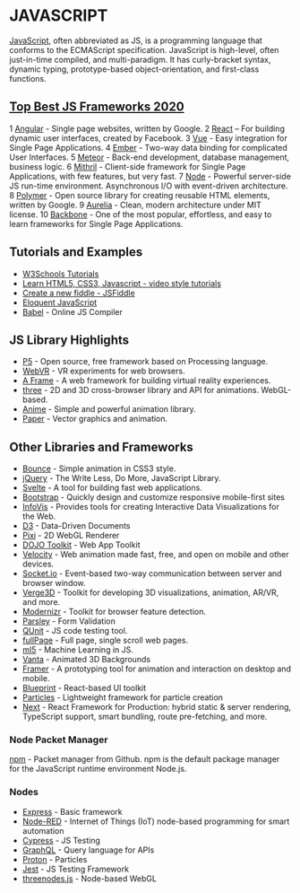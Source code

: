 # JAVASCRIPT
[JavaScript](https://www.javascript.com/), often abbreviated as JS, is a programming language that conforms to the ECMAScript specification. JavaScript is high-level, often just-in-time compiled, and multi-paradigm. It has curly-bracket syntax, dynamic typing, prototype-based object-orientation, and first-class functions.

## [Top Best JS Frameworks 2020](https://hackr.io/blog/best-javascript-frameworks)
1 [Angular](https://angular.io/) - Single page websites, written by Google.
2 [React](https://reactjs.org/) – For building dynamic user interfaces, created by Facebook.
3 [Vue](https://vuejs.org/) - Easy integration for Single Page Applications.
4 [Ember](https://www.emberjs.com/) - Two-way data binding for complicated User Interfaces.
5 [Meteor](https://www.meteor.com/) - Back-end development, database management, business logic.
6 [Mithril](https://mithril.js.org/) - Client-side framework for Single Page Applications, with few features, but very fast.
7 [Node](https://nodejs.org/en/) - Powerful server-side JS run-time environment. Asynchronous I/O with event-driven architecture.
8 [Polymer](https://www.polymer-project.org/) - Open source library for creating reusable HTML elements, written by Google.
9 [Aurelia](https://aurelia.io/) - Clean, modern architecture under MIT license. 
10 [Backbone](http://backbonejs.org/) - One of the most popular, effortless, and easy to learn frameworks for Single Page Applications.

## Tutorials and Examples
* [W3Schools Tutorials](https://www.w3schools.com/js/DEFAULT.asp)
* [Learn HTML5, CSS3, Javascript - video style tutorials](http://thecodeplayer.com/)
* [Create a new fiddle - JSFiddle](https://jsfiddle.net/)
* [Eloquent JavaScript](http://eloquentjavascript.net/)
* [Babel](https://babeljs.io/) - Online JS Compiler

## JS Library Highlights
* [P5](https://p5js.org) - Open source, free framework based on Processing language.
* [WebVR](https://experiments.withgoogle.com/collection/webvr) - VR experiments for web browsers.
* [A Frame](https://aframe.io/) - A web framework for building virtual reality experiences.
* [three](https://threejs.org/) - 2D and 3D cross-browser library and API for animations. WebGL-based.
* [Anime](https://animejs.com/) - Simple and powerful animation library.
* [Paper](http://paperjs.org/) - Vector graphics and animation.


## Other Libraries and Frameworks
* [Bounce](http://bouncejs.com/) - Simple animation in CSS3 style.
* [jQuery](https://jquery.com/) - The Write Less, Do More, JavaScript Library.
* [Svelte](https://svelte.dev/) - A tool for building fast web applications.
* [Bootstrap](https://getbootstrap.com/) - Quickly design and customize responsive mobile-first sites 
* [InfoVis](http://philogb.github.io/jit/) - Provides tools for creating Interactive Data Visualizations for the Web.
* [D3](https://d3js.org/) - Data-Driven Documents
* [Pixi](https://www.pixijs.com/) - 2D WebGL Renderer
* [DOJO Toolkit](https://dojotoolkit.org/) - Web App Toolkit
* [Velocity](http://velocityjs.org/) - Web animation made fast, free, and open on mobile and other devices.
* [Socket.io](http://socket.io/) - Event-based two-way communication between server and browser window.
* [Verge3D](https://www.soft8soft.com/verge3d/) - Toolkit for developing 3D visualizations, animation, AR/VR, and more.
* [Modernizr](https://modernizr.com/) - Toolkit for browser feature detection.
* [Parsley](https://parsleyjs.org/) - Form Validation
* [QUnit](https://qunitjs.com/) - JS code testing tool.
* [fullPage](https://alvarotrigo.com/fullPage/#page1) - Full page, single scroll web pages.
* [ml5](https://ml5js.org/) - Machine Learning in JS.
* [Vanta](https://www.vantajs.com/) - Animated 3D Backgrounds
* [Framer](https://hackdesign.org/toolkit/framer-js) - A prototyping tool for animation and interaction on desktop and mobile.
* [Blueprint](https://blueprintjs.com/) - React-based UI toolkit
* [Particles](https://vincentgarreau.com/particles.js/) - Lightweight framework for particle creation
* [Next](https://nextjs.org/) - React Framework for Production:  hybrid static & server rendering, TypeScript support, smart bundling, route pre-fetching, and more.


### Node Packet Manager
[npm](https://www.npmjs.com/) - Packet manager from Github. npm is the default package manager for the JavaScript runtime environment Node.js.

### Nodes
* [Express](https://expressjs.com/) - Basic framework
* [Node-RED](https://nodered.org/) - Internet of Things (IoT) node-based programming for smart automation
* [Cypress](https://www.cypress.io/) - JS Testing
* [GraphQL](https://graphql.org/code/#javascript) - Query language for APIs
* [Proton](https://www.npmjs.com/package/proton-js) - Particles
* [Jest](https://jestjs.io/en/) - JS Testing Framework
* [threenodes.js](https://idflood.github.io/ThreeNodes.js/) - Node-based WebGL

